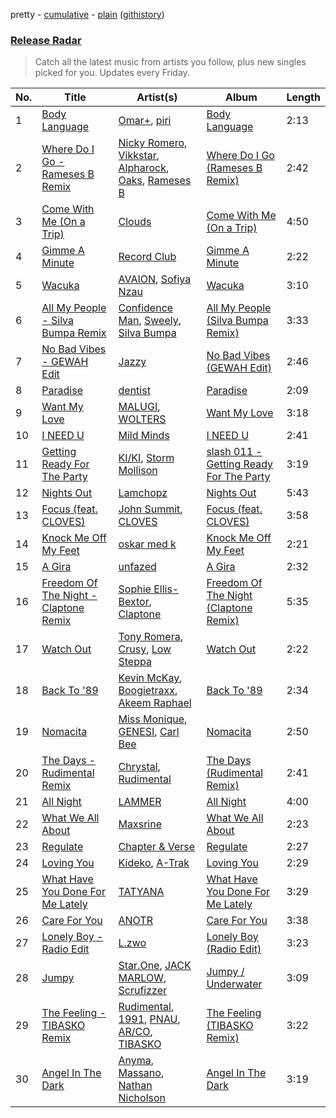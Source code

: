 pretty - [cumulative](/playlists/cumulative/Release%20Radar.md) - [plain](/playlists/plain/37i9dQZEVXbsudmxBFKW7G) ([githistory](https://github.githistory.xyz/vitokorn/spotify-playlist-archive/blob/master/playlists/plain/37i9dQZEVXbsudmxBFKW7G))
### [Release Radar](https://open.spotify.com/playlist/37i9dQZEVXbsudmxBFKW7G)

> Catch all the latest music from artists you follow, plus new singles picked for you. Updates every Friday.

| No. | Title | Artist(s) | Album | Length |
|---|---|---|---|---|
| 1 | [Body Language](https://open.spotify.com/track/1ac3DHLii728GuifgZRjFh) | [Omar+](https://open.spotify.com/artist/06HO1b1nd4kQzRakdZBTSc), [piri](https://open.spotify.com/artist/4DpmPt7gfAAq7WEx0E1X8s) | [Body Language](https://open.spotify.com/album/0zK4P8P0z9Hcf5uQISQ2fT) | 2:13 |
| 2 | [Where Do I Go - Rameses B Remix](https://open.spotify.com/track/2ekVUbP8I4kTS768AQzvIH) | [Nicky Romero](https://open.spotify.com/artist/5ChF3i92IPZHduM7jN3dpg), [Vikkstar](https://open.spotify.com/artist/3wE6Lb4RCyPMoXsnXV0ZPC), [Alpharock](https://open.spotify.com/artist/629Fs7UJp6tWqOYZi8t8ET), [Oaks](https://open.spotify.com/artist/1X2sRzO3K7Uvry9JWbG2iO), [Rameses B](https://open.spotify.com/artist/06EfEcjc0vdvI6VNL0soIO) | [Where Do I Go (Rameses B Remix)](https://open.spotify.com/album/0E65U8gsNoGfNPzX0pzGnF) | 2:42 |
| 3 | [Come With Me (On a Trip)](https://open.spotify.com/track/4Uu850JYiq7CiZ2LysqEm5) | [Clouds](https://open.spotify.com/artist/3f0kobRhjLIHJna3UsEqim) | [Come With Me (On a Trip)](https://open.spotify.com/album/3eIY3WcBuKy2XMq5FIFIY4) | 4:50 |
| 4 | [Gimme A Minute](https://open.spotify.com/track/2LalfWd4l2wcvHXtqOEIoM) | [Record Club](https://open.spotify.com/artist/4cArYfwQ0BrfSEhaDwhVYQ) | [Gimme A Minute](https://open.spotify.com/album/3vvcpYNVOB0rDFwaPl4gTT) | 2:22 |
| 5 | [Wacuka](https://open.spotify.com/track/75n9WHWZAzhB59xSjIHly4) | [AVAION](https://open.spotify.com/artist/5oJvmyeWzyeahRtjup3Oys), [Sofiya Nzau](https://open.spotify.com/artist/5Y2FS5YbGf7yRDumzD5nY3) | [Wacuka](https://open.spotify.com/album/4kPcAubNH1FbdaFkoEsALw) | 3:10 |
| 6 | [All My People - Silva Bumpa Remix](https://open.spotify.com/track/3JNs8UEqHhv0TA0FBggRig) | [Confidence Man](https://open.spotify.com/artist/0RwXnFrEoI8tltFvYpJgP6), [Sweely](https://open.spotify.com/artist/1SYJDHr7kjUL4LlfK1jJ9m), [Silva Bumpa](https://open.spotify.com/artist/2dPLkqesvPXpIlP65JoLrf) | [All My People (Silva Bumpa Remix)](https://open.spotify.com/album/2VjqSVtrlZq8Ok7KU88xwP) | 3:33 |
| 7 | [No Bad Vibes - GEWAH Edit](https://open.spotify.com/track/5kCOIRt64clYpMNkESy0Ya) | [Jazzy](https://open.spotify.com/artist/7zAAwgV5Wqmvpb4GzvlRkP) | [No Bad Vibes (GEWAH Edit)](https://open.spotify.com/album/2KQBY1GsYldwdm5IgJFJ4P) | 2:46 |
| 8 | [Paradise](https://open.spotify.com/track/1rY27iE5JYCVtqlfEdpOS1) | [dentist](https://open.spotify.com/artist/2JN4zH19furaqCqlOkVrPz) | [Paradise](https://open.spotify.com/album/34RNqkH2EyRM03SIepAnlv) | 2:09 |
| 9 | [Want My Love](https://open.spotify.com/track/2MNZoKTpk2jYMIjTKihdaH) | [MALUGI](https://open.spotify.com/artist/50udUOTR7dQUgyPwPuCLM6), [WOLTERS](https://open.spotify.com/artist/3gWrhUgsZptXzw4SHZUgOl) | [Want My Love](https://open.spotify.com/album/65K88KCZBgjznXdSfCUxeE) | 3:18 |
| 10 | [I NEED U](https://open.spotify.com/track/0KuEyc7OvadLoAjQ3VwjEU) | [Mild Minds](https://open.spotify.com/artist/3Ka3k9K2WStR52UJVtbJZW) | [I NEED U](https://open.spotify.com/album/4rGozgbbBvNkHLpjtmPnqi) | 2:41 |
| 11 | [Getting Ready For The Party](https://open.spotify.com/track/6HUZoMili2b3e6X81OPIQd) | [KI/KI](https://open.spotify.com/artist/0UMs6dTf23FC2fHc40fXNS), [Storm Mollison](https://open.spotify.com/artist/6GOV6moAmOS8qzIEvjKoVC) | [slash 011 - Getting Ready For The Party](https://open.spotify.com/album/1xLZI4sXn3cM5NfeilgDh0) | 3:19 |
| 12 | [Nights Out](https://open.spotify.com/track/5dfcjckcGZ5Etpon13rCbH) | [Lamchopz](https://open.spotify.com/artist/4qERXGDhxAOmF0KRaY5uCF) | [Nights Out](https://open.spotify.com/album/3kfNFwmbK8LhWYu7GDjOH6) | 5:43 |
| 13 | [Focus (feat. CLOVES)](https://open.spotify.com/track/0xaXwvcjq7aAKwMKe22Bw7) | [John Summit](https://open.spotify.com/artist/7kNqXtgeIwFtelmRjWv205), [CLOVES](https://open.spotify.com/artist/355SqtHY4qKt2wIXrWku0c) | [Focus (feat. CLOVES)](https://open.spotify.com/album/4hwsD3b6V8962BDX5nCiFF) | 3:58 |
| 14 | [Knock Me Off My Feet](https://open.spotify.com/track/6Xgbgdi7F7BGrZPrYcxFVl) | [oskar med k](https://open.spotify.com/artist/28ntgpEkMU9Zm7F3gLDMhZ) | [Knock Me Off My Feet](https://open.spotify.com/album/26u0sUGviB0cRFSHIQpbs0) | 2:21 |
| 15 | [A Gira](https://open.spotify.com/track/5QwJtoSfJqEPHlNCm46uex) | [unfazed](https://open.spotify.com/artist/6Wum1TGlR5ndmClcDmHeg0) | [A Gira](https://open.spotify.com/album/2rC25GOtlshiG5XOkXIh1E) | 2:32 |
| 16 | [Freedom Of The Night - Claptone Remix](https://open.spotify.com/track/72PGpccRP9XOH2HacT7t8J) | [Sophie Ellis-Bextor](https://open.spotify.com/artist/2cBh5lVMg222FFuRU7EfDE), [Claptone](https://open.spotify.com/artist/4mncDFjVLUa3s025Tct3Ry) | [Freedom Of The Night (Claptone Remix)](https://open.spotify.com/album/0jIjKSIup93YBP6zlxs9KM) | 5:35 |
| 17 | [Watch Out](https://open.spotify.com/track/18ng775wzcQl4pwvfqPQ2C) | [Tony Romera](https://open.spotify.com/artist/7GQsOji7pfixzkLt63awo5), [Crusy](https://open.spotify.com/artist/6oIoaURalGEtkYTswOLoft), [Low Steppa](https://open.spotify.com/artist/5OImcY3khBn9UFjzgaapob) | [Watch Out](https://open.spotify.com/album/4uWCyY8Q9giKJd01bb9w73) | 2:22 |
| 18 | [Back To '89](https://open.spotify.com/track/4RYlANUIQAf8g4y6SEMQku) | [Kevin McKay](https://open.spotify.com/artist/07VdEUK5mf0rifGeNqs0Wg), [Boogietraxx](https://open.spotify.com/artist/2CMUIHJ41MQbfrEoG6Jsof), [Akeem Raphael](https://open.spotify.com/artist/1QNHbzaaDt7sCdrRxn2rKE) | [Back To '89](https://open.spotify.com/album/7vK2XkzynM63vx6GD8kxgp) | 2:34 |
| 19 | [Nomacita](https://open.spotify.com/track/4NjCBS4wF0lFO5wbYBQuIt) | [Miss Monique](https://open.spotify.com/artist/29TpNOsTNYbLb6Xa10H0PR), [GENESI](https://open.spotify.com/artist/4OG9hOPsfAEziKvOJj2SG7), [Carl Bee](https://open.spotify.com/artist/1BjovuKg3qRbCNNy5W9Efv) | [Nomacita](https://open.spotify.com/album/4gJo8k21SMNJsfPxp3Bhyi) | 2:50 |
| 20 | [The Days - Rudimental Remix](https://open.spotify.com/track/2LrwQcjuavA44Es0mQtT2o) | [Chrystal](https://open.spotify.com/artist/5bQ3wFgekuIMIcWJuxkqLK), [Rudimental](https://open.spotify.com/artist/4WN5naL3ofxrVBgFpguzKo) | [The Days (Rudimental Remix)](https://open.spotify.com/album/50o5ubs0Y2lBPMQiG7RxII) | 2:41 |
| 21 | [All Night](https://open.spotify.com/track/6z0zgDonyxu4NrU06Vq9wk) | [LAMMER](https://open.spotify.com/artist/5XCMynHbftLKbZ0Mp6iHdc) | [All Night](https://open.spotify.com/album/0zb9lr7PqxrUIbqtpYJOeZ) | 4:00 |
| 22 | [What We All About](https://open.spotify.com/track/5sfwZVF81hfet7vqsXht0G) | [Maxsrine](https://open.spotify.com/artist/2s1lJTIBHxZKuG3EC01SZz) | [What We All About](https://open.spotify.com/album/2aqTadfcvHAY4zfW4kG1rN) | 2:23 |
| 23 | [Regulate](https://open.spotify.com/track/0H2PMtarxegtVjNOWfegml) | [Chapter & Verse](https://open.spotify.com/artist/5yPVuutf3WAXUt1VqDaN1t) | [Regulate](https://open.spotify.com/album/4MecsyY4jCPfGx5wDmY6E4) | 2:27 |
| 24 | [Loving You](https://open.spotify.com/track/4XJc03xO7UTg4T8V3EYcpn) | [Kideko](https://open.spotify.com/artist/0ZwQMCRqfyh1OGQkBh9Cnj), [A-Trak](https://open.spotify.com/artist/3TaUSUXn41GixL7zbvrIDt) | [Loving You](https://open.spotify.com/album/6kKOqFC54kKZsfkxLAXXdz) | 2:29 |
| 25 | [What Have You Done For Me Lately](https://open.spotify.com/track/113ecSRDeHB0NMdWa01TtI) | [TATYANA](https://open.spotify.com/artist/40SwTLJmxQgWXTFi4YUKyP) | [What Have You Done For Me Lately](https://open.spotify.com/album/3C3GRRLeywAuS8ms3uFvbr) | 3:29 |
| 26 | [Care For You](https://open.spotify.com/track/2MJnBcjAG2buyUZ7zQLGMO) | [ANOTR](https://open.spotify.com/artist/4p5WgeiPSPpqPDs7T6OkWf) | [Care For You](https://open.spotify.com/album/4PjDf7b4OxTxWuiY0nO8Xu) | 3:38 |
| 27 | [Lonely Boy - Radio Edit](https://open.spotify.com/track/0yoNW4nLQX8NaIyqgZkZWb) | [L.zwo](https://open.spotify.com/artist/2DDqcRRVt2xLxMYHD7FQk1) | [Lonely Boy (Radio Edit)](https://open.spotify.com/album/4vnfTU5B6yTpUsedT6Jqgs) | 3:23 |
| 28 | [Jumpy](https://open.spotify.com/track/38oBS5Q4p1IFuF52JHEfEq) | [Star.One](https://open.spotify.com/artist/11HK31aj8j8QJ3ZnSlqox4), [JACK MARLOW](https://open.spotify.com/artist/5qIDbjJ9VyV3eogXzEA6H3), [Scrufizzer](https://open.spotify.com/artist/3JmGsgVoGUN1Ro1jLfi7k1) | [Jumpy / Underwater](https://open.spotify.com/album/5WibryS4JWejrBSNuULs7X) | 3:09 |
| 29 | [The Feeling - TIBASKO Remix](https://open.spotify.com/track/5yZx4CZWAOmRsigtWXWJvz) | [Rudimental](https://open.spotify.com/artist/4WN5naL3ofxrVBgFpguzKo), [1991](https://open.spotify.com/artist/2IP71LH7CbwddhsEXBI0fy), [PNAU](https://open.spotify.com/artist/6n28c9qs9hNGriNa72b26u), [AR/CO](https://open.spotify.com/artist/7mGI9Sd66FqHjIkwzkgbG7), [TIBASKO](https://open.spotify.com/artist/6xq7g0E52yq4y8Op9X82Uo) | [The Feeling (TIBASKO Remix)](https://open.spotify.com/album/7KZ3VCqAH8JZYtsxskv57E) | 3:22 |
| 30 | [Angel In The Dark](https://open.spotify.com/track/1omZLqRQ0nyXJwwYw94GPb) | [Anyma](https://open.spotify.com/artist/4iBwchw0U0GZv5RfVYSMxN), [Massano](https://open.spotify.com/artist/6htWLP8aiuf19FYMA4VQAZ), [Nathan Nicholson](https://open.spotify.com/artist/4q8SjmBr5X7DUmVvrnNrsd) | [Angel In The Dark](https://open.spotify.com/album/4BjOZI6zShm1ezWaDxPvBm) | 3:19 |